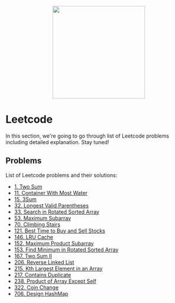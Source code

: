 <p align="center"><img width="250" height="250" src="https://media.giphy.com/media/zmWakhFv4Cllxh0CCP/giphy.gif"/></p>

# Leetcode

In this section, we're going to go through list of Leetcode problems including detailed explanation. Stay tuned!

## Problems

List of Leetcode problems and their solutions:

- [1. Two Sum](/leet/1_Two_Sum/)
- [11. Container With Most Water](/leet/11_Container_With_Most_Water/)
- [15. 3Sum](/leet/15_3Sum/)
- [32. Longest Valid Parentheses](/leet/32_Longest_Valid_Parentheses/)
- [33. Search in Rotated Sorted Array](/leet/33_Search_in_Rotated_Sorted_Array/)
- [53. Maximum Subarray](/leet/53_Maximum_Subarray/)
- [70. Climbing Stairs](/leet/70_Climbing_Stairs/)
- [121. Best Time to Buy and Sell Stocks](/leet/121_Best_Time_to_Buy_and_Sell_Stocks/)
- [146. LRU Cache](/leet/146_LRU_Cache/)
- [152. Maximum Product Subarray](/leet/152_Maximum_Product_Subarray/)
- [153. Find Minimum in Rotated Sorted Array](/leet/153_Find_Minimum_in_Rotated_Sorted_Array/)
- [167. Two Sum II](/leet/167_Two_Sum_II/)
- [206. Reverse Linked List](/leet/206_Reverse_Linked_List/)
- [215. Kth Largest Element in an Array](/leet/215_Kth_Largest_Element_in_an_Array/)
- [217. Contains Duplicate](/leet/217_Contains_Duplicate/)
- [238. Product of Array Except Self](/leet/238_Product_of_Array_Except_Self/)
- [322. Coin Change](/leet/322_Coin_Change/)
- [706. Design HashMap](/leet/706_Design_HashMap/)
